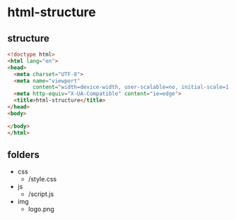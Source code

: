 # html-structure
## structure
```html
<!doctype html>
<html lang="en">
<head>
  <meta charset="UTF-8">
  <meta name="viewport"
        content="width=device-width, user-scalable=no, initial-scale=1.0, maximum-scale=1.0, minimum-scale=1.0">
  <meta http-equiv="X-UA-Compatible" content="ie=edge">
  <title>html-structure</title>
</head>
<body>

</body>
</html>
```

## folders
- css
  - /style.css
- js
  - /script.js
- img
  - logo.png
